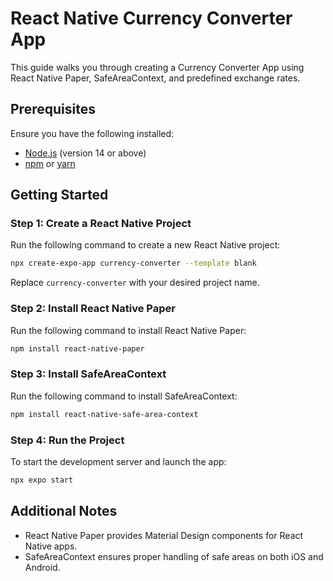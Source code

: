 # React Native Currency Converter App
This guide walks you through creating a Currency Converter App using React Native Paper, SafeAreaContext, and predefined exchange rates.

## Prerequisites

Ensure you have the following installed:

- [Node.js](https://nodejs.org/) (version 14 or above)
- [npm](https://www.npmjs.com/) or [yarn](https://yarnpkg.com/)

## Getting Started

### Step 1: Create a React Native Project

Run the following command to create a new React Native project:

```bash
npx create-expo-app currency-converter --template blank
```

Replace `currency-converter` with your desired project name.

### Step 2: Install React Native Paper

Run the following command to install React Native Paper:

```bash 
npm install react-native-paper
```

### Step 3: Install SafeAreaContext

Run the following command to install SafeAreaContext:

```bash
npm install react-native-safe-area-context
```

### Step 4: Run the Project

To start the development server and launch the app:

```bash
npx expo start
```

## Additional Notes

- React Native Paper provides Material Design components for React Native apps.
- SafeAreaContext ensures proper handling of safe areas on both iOS and Android.
